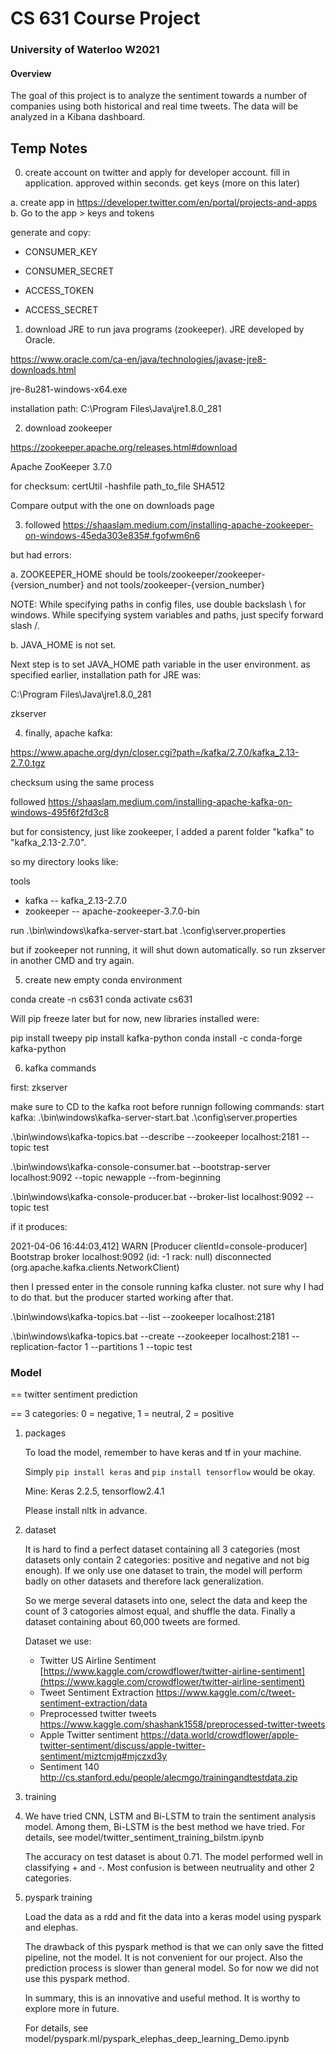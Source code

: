 # CS 631 Course Project
### University of Waterloo W2021

#### Overview

The goal of this project is to analyze the sentiment towards a number of companies using both historical and real time tweets. The data will be analyzed in a Kibana dashboard.


## Temp Notes


0. create account on twitter and apply for developer account. fill in application. approved within seconds. get keys (more on this later)

  a. create app in https://developer.twitter.com/en/portal/projects-and-apps
  b. Go to the app > keys and tokens

generate and copy:

- CONSUMER_KEY

- CONSUMER_SECRET

- ACCESS_TOKEN

- ACCESS_SECRET


1. download JRE to run java programs (zookeeper). JRE developed by Oracle.

https://www.oracle.com/ca-en/java/technologies/javase-jre8-downloads.html


jre-8u281-windows-x64.exe

installation path:
C:\Program Files\Java\jre1.8.0_281

2. download zookeeper

https://zookeeper.apache.org/releases.html#download


Apache ZooKeeper 3.7.0

for checksum: certUtil -hashfile path_to_file SHA512

Compare output with the one on downloads page

3. followed https://shaaslam.medium.com/installing-apache-zookeeper-on-windows-45eda303e835#.fgofwm6n6

but had errors:

a. ZOOKEEPER_HOME should be tools/zookeeper/zookeeper-{version_number} and not tools/zookeeper-{version_number}

NOTE: While specifying paths in config files, use double backslash \\ for windows. While specifying system variables and paths, just specify forward slash /.

b. JAVA_HOME is not set.

Next step is to set JAVA_HOME path variable in the user environment.
as specified earlier, installation path for JRE was:

C:\Program Files\Java\jre1.8.0_281


zkserver

4. finally, apache kafka:

https://www.apache.org/dyn/closer.cgi?path=/kafka/2.7.0/kafka_2.13-2.7.0.tgz

checksum using the same process

followed https://shaaslam.medium.com/installing-apache-kafka-on-windows-495f6f2fd3c8

but for consistency, just like zookeeper, I added a parent folder "kafka" to "kafka_2.13-2.7.0".

so my directory looks like:

tools
- kafka
-- kafka_2.13-2.7.0
- zookeeper
-- apache-zookeeper-3.7.0-bin

run .\bin\windows\kafka-server-start.bat .\config\server.properties

but if zookeeper not running, it will shut down automatically. so run zkserver in another CMD and try again.

5. create new empty conda environment

conda create -n cs631
conda activate cs631

Will pip freeze later but for now, new libraries installed were:

pip install tweepy
pip install kafka-python
conda install -c conda-forge kafka-python

6. kafka commands

first: zkserver

make sure to CD to the kafka root before runnign following commands:
start kafka: .\bin\windows\kafka-server-start.bat .\config\server.properties

.\bin\windows\kafka-topics.bat --describe --zookeeper localhost:2181 --topic test

.\bin\windows\kafka-console-consumer.bat --bootstrap-server localhost:9092 --topic newapple --from-beginning

.\bin\windows\kafka-console-producer.bat --broker-list localhost:9092 --topic test

if it produces:

2021-04-06 16:44:03,412] WARN [Producer clientId=console-producer] Bootstrap broker localhost:9092 (id: -1 rack: null) disconnected (org.apache.kafka.clients.NetworkClient)

then I pressed enter in the console running kafka cluster. not sure why I had to do that. but the producer started working after that.

.\bin\windows\kafka-topics.bat --list --zookeeper localhost:2181

.\bin\windows\kafka-topics.bat --create --zookeeper localhost:2181 --replication-factor 1 --partitions 1 --topic test

### Model

== twitter sentiment prediction 

== 3 categories: 0 = negative, 1 = neutral, 2 = positive

1. packages

    To load the model, remember to have keras and tf in your machine. 

    Simply `pip install keras` and `pip install tensorflow` would be okay. 

    Mine: Keras 2.2.5, tensorflow2.4.1

    Please install nltk in advance. 

2. dataset

    It is hard to find a perfect dataset containing all 3 categories (most datasets only contain 2 categories: positive and negative and not big enough). If we only use one dataset to train, the model will perform badly on other datasets and therefore lack generalization. 
    
    So we merge several datasets into one, select the data and keep the count of 3 catogories almost equal, and shuffle the data. Finally a dataset containing about 60,000 tweets are formed. 
    
    Dataset we use: 
    - Twitter US Airline Sentiment [https://www.kaggle.com/crowdflower/twitter-airline-sentiment](https://www.kaggle.com/crowdflower/twitter-airline-sentiment)
    - Tweet Sentiment Extraction https://www.kaggle.com/c/tweet-sentiment-extraction/data
    - Preprocessed twitter tweets https://www.kaggle.com/shashank1558/preprocessed-twitter-tweets
    - Apple Twitter sentiment https://data.world/crowdflower/apple-twitter-sentiment/discuss/apple-twitter-sentiment/miztcmjq#mjczxd3y
    - Sentiment 140 http://cs.stanford.edu/people/alecmgo/trainingandtestdata.zip
 
3. training 
4. 
    We have tried CNN, LSTM and Bi-LSTM to train the sentiment analysis model. Among them, Bi-LSTM is the best method we have tried. For details, see model/twitter_sentiment_training_bilstm.ipynb

    The accuracy on test dataset is about 0.71. The model performed well in classifying + and -. Most confusion is between neutruality and other 2 categories.  

4. pyspark training

    Load the data as a rdd and fit the data into a keras model using pyspark and elephas. 
    
    The drawback of this pyspark method is that we can only save the fitted pipeline, not the model. It is not convenient for our project. Also the prediction process is slower than general model. So for now we did not use this pyspark method. 
    
    In summary, this is an innovative and useful method. It is worthy to explore more in future. 

    For details, see model/pyspark.ml/pyspark_elephas_deep_learning_Demo.ipynb
